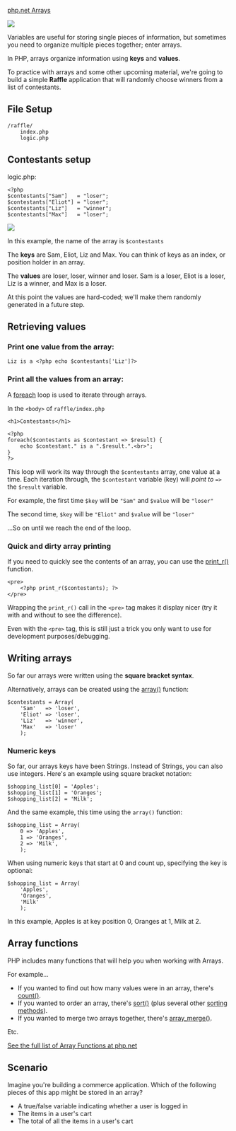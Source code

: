 [php.net Arrays](http://php.net/manual/en/language.types.array.php)

<img src='http://making-the-internet.s3.amazonaws.com/php-arrays.png'>

Variables are useful for storing single pieces of information, but sometimes you need to organize multiple pieces together; enter arrays. 

In PHP, arrays organize information using **keys** and **values**.

To practice with arrays and some other upcoming material, we're going to build a simple **Raffle** application that will randomly choose winners from a list of contestants.

## File Setup

	/raffle/
		index.php
		logic.php 



## Contestants setup

logic.php:

	<?php
	$contestants["Sam"]   = "loser";
	$contestants["Eliot"] = "loser";
	$contestants["Liz"]   = "winner";
	$contestants["Max"]   = "loser";
	
<img src='http://thewc.co.s3.amazonaws.com/challenges/php-array-parts.png'>
	
In this example, the name of the array is `$contestants`

The **keys** are Sam, Eliot, Liz and Max. You can think of keys as an index, or position holder in an array.

The **values** are loser, loser, winner and loser. Sam is a loser, Eliot is a loser, Liz is a winner, and Max is a loser.

At this point the values are hard-coded; we'll make them randomly generated in a future step.




## Retrieving values

### Print one value from the array:

	Liz is a <?php echo $contestants['Liz']?>
	
### Print all the values from an array:		

A [foreach](http://www.php.net/manual/en/control-structures.foreach.php) loop is used to iterate through arrays.

In the `<body>` of `raffle/index.php`

	<h1>Contestants</h1>
	
	<?php 
	foreach($contestants as $contestant => $result) {
		echo $contestant." is a ".$result.".<br>";
	}
	?>		
		
This loop will work its way through the `$contestants` array, one value at a time. Each iteration through, the `$contestant` variable (key) will *point to* `=>` the `$result` variable.

For example, the first time `$key` will be `"Sam"` and `$value` will be `"loser"`

The second time, `$key` will be `"Eliot"` and `$value` will be `"loser"`

...So on until we reach the end of the loop.




### Quick and dirty array printing
If you need to quickly see the contents of an array, you can use the [print_r()](http://www.php.net/manual/en/function.print-r.php) function.

	<pre>
		<?php print_r($contestants); ?>
	</pre>
	
Wrapping the `print_r()` call in the `<pre>` tag makes it display nicer (try it with and without to see the difference). 

Even with the `<pre>` tag, this is still just a trick you only want to use for development purposes/debugging. 




## Writing arrays

So far our arrays were written using the **square bracket syntax**. 

Alternatively, arrays can be created using the [array()](http://us1.php.net/manual/en/function.array.php) function:

	$contestants = Array(
		'Sam'   => 'loser', 
		'Eliot' => 'loser', 
		'Liz'   => 'winner', 
		'Max'   => 'loser'
		);
		
		
		
### Numeric keys
So far, our arrays keys have been Strings. Instead of Strings, you can also use integers. Here's an example using square bracket notation:	
	
	$shopping_list[0] = 'Apples';
	$shopping_list[1] = 'Oranges';
	$shopping_list[2] = 'Milk';

And the same example, this time using the `array()` function:

	$shopping_list = Array(
		0 => 'Apples',
		1 => 'Oranges',
		2 => 'Milk',
		);

When using numeric keys that start at 0 and count up, specifying the key is optional:

	$shopping_list = Array(
		'Apples',
		'Oranges',
		'Milk'
		);
	
In this example, Apples is at key position 0, Oranges at 1, Milk at 2.




	
## Array functions
PHP includes many functions that will help you when working with Arrays.

For example...

* If you wanted to find out how many values were in an array, there's [count()](http://www.php.net/manual/en/function.count.php).
* If you wanted to order an array, there's [sort()](http://www.php.net/manual/en/function.sort.php) (plus several other [sorting methods](http://www.php.net/manual/en/array.sorting.php)).
* If you wanted to merge two arrays together, there's [array_merge()](http://www.php.net/manual/en/function.array-merge.php).

Etc.

[See the full list of Array Functions at php.net](http://php.net/manual/en/ref.array.php)



## Scenario
Imagine you're building a commerce application. Which of the following pieces of this app might be stored in an array?

* A true/false variable indicating whether a user is logged in
* The items in a user's cart
* The total of all the items in a user's cart